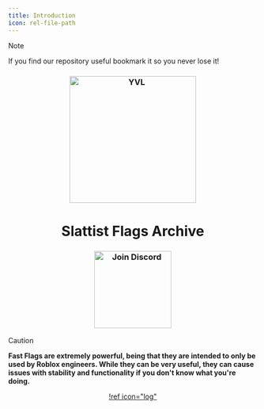 ```yaml
---
title: Introduction
icon: rel-file-path	
---
```


> [!NOTE]
> If you find our repository useful bookmark it so you never lose it!

<h3 align="center">
  <img src="assets/bool.gif" width="256" alt="YVL">
</h3>

<h1 align="center">Slattist Flags Archive</h1>

<div align="center">

<h3 align="center">
  <a href="https://discord.gg/6zqNQTSkrg">
    <img src="https://img.shields.io/discord/1241247795470536725?logo=discord&logoColor=white&label=discord&color=4d3dff" width="156" alt="Join Discord">
  </a>
</h3>

</div>

> [!CAUTION]
> **Fast Flags are extremely powerful, being that they are intended to only be used by Roblox engineers. While they can be very useful, they can cause issues with stability and functionality if you don't know what you're doing.**

<div align="center">

[!ref icon="log"](/logs/changelog.md)

</div>
